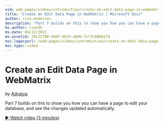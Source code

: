 ```yaml
---
uid: web-pages/videos/introduction/create-an-edit-data-page-in-webmatrix
title: "Create an Edit Data Page in WebMatrix | Microsoft Docs"
author: rick-anderson
description: "Part 7 builds on this to show you how you can have a page to edit your database, and see the changes updated automatically."
ms.author: riande
ms.date: 04/12/2011
ms.assetid: 7dc21790-5607-467d-a08b-fcf3c80b0174
msc.legacyurl: /web-pages/videos/introduction/create-an-edit-data-page-in-webmatrix
msc.type: video
---
```

Create an Edit Data Page in WebMatrix
====================
by [Advaiya](https://twitter.com/Advaiyasolns)

Part 7 builds on this to show you how you can have a page to edit your database, and see the changes updated automatically.

[&#9654; Watch video (3 minutes)](https://channel9.msdn.com/Blogs/ASP-NET-Site-Videos/create-an-edit-data-page-in-webmatrix)
